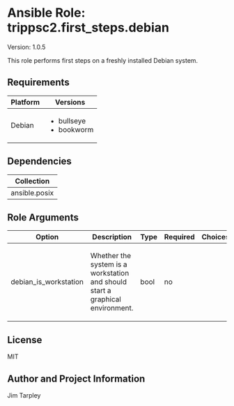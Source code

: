 <!-- BEGIN_ANSIBLE_DOCS -->

# Ansible Role: trippsc2.first_steps.debian
Version: 1.0.5

This role performs first steps on a freshly installed Debian system.

## Requirements

| Platform | Versions |
| -------- | -------- |
| Debian | <ul><li>bullseye</li><li>bookworm</li></ul> |

## Dependencies

| Collection |
| ---------- |
| ansible.posix |

## Role Arguments
|Option|Description|Type|Required|Choices|Default|
|---|---|---|---|---|---|
| debian_is_workstation | <p>Whether the system is a workstation and should start a graphical environment.</p> | bool | no |  | false |


## License
MIT

## Author and Project Information
Jim Tarpley
<!-- END_ANSIBLE_DOCS -->
